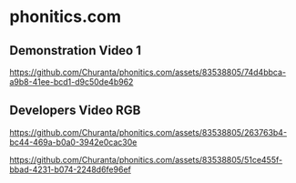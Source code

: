 # phonitics.com

## Demonstration Video 1

https://github.com/Churanta/phonitics.com/assets/83538805/74d4bbca-a9b8-41ee-bcd1-d9c50de4b962


## Developers Video RGB

https://github.com/Churanta/phonitics.com/assets/83538805/263763b4-bc44-469a-b0a0-3942e0cac30e




https://github.com/Churanta/phonitics.com/assets/83538805/51ce455f-bbad-4231-b074-2248d6fe96ef


